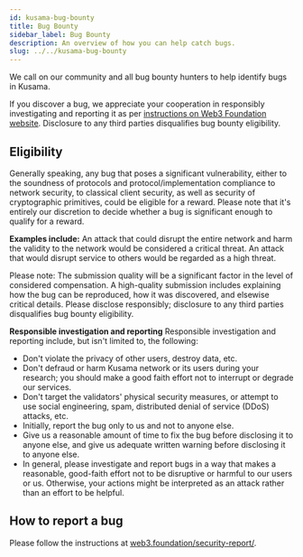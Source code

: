 ```yaml
---
id: kusama-bug-bounty
title: Bug Bounty
sidebar_label: Bug Bounty
description: An overview of how you can help catch bugs.
slug: ../../kusama-bug-bounty
---
```


We call on our community and all bug bounty hunters to help identify bugs in Kusama.

If you discover a bug, we appreciate your cooperation in responsibly investigating and reporting it
as per [instructions on Web3 Foundation website](https://web3.foundation/security-report/).
Disclosure to any third parties disqualifies bug bounty eligibility.

## Eligibility

Generally speaking, any bug that poses a significant vulnerability, either to the soundness of
protocols and protocol/implementation compliance to network security, to classical client security,
as well as security of cryptographic primitives, could be eligible for a reward. Please note that it's
entirely our discretion to decide whether a bug is significant enough to qualify for a reward.

**Examples include:** An attack that could disrupt the entire network and harm the validity to the
network would be considered a critical threat. An attack that would disrupt service to others
would be regarded as a high threat.

Please note: The submission quality will be a significant factor in the level of considered compensation.
A high-quality submission includes explaining how the bug can be reproduced, how it was
discovered, and elsewise critical details. Please disclose responsibly; disclosure to any third
parties disqualifies bug bounty eligibility.

**Responsible investigation and reporting** Responsible investigation and reporting include, but
isn't limited to, the following:

- Don't violate the privacy of other users, destroy data, etc.
- Don't defraud or harm Kusama network or its users during your research; you should make a good
  faith effort not to interrupt or degrade our services.
- Don't target the validators' physical security measures, or attempt to use social engineering,
  spam, distributed denial of service (DDoS) attacks, etc.
- Initially, report the bug only to us and not to anyone else.
- Give us a reasonable amount of time to fix the bug before disclosing it to anyone else, and give
  us adequate written warning before disclosing it to anyone else.
- In general, please investigate and report bugs in a way that makes a reasonable, good-faith effort
  not to be disruptive or harmful to our users or us. Otherwise, your actions might be interpreted
  as an attack rather than an effort to be helpful.

## How to report a bug

Please follow the instructions at
[web3.foundation/security-report/](https://web3.foundation/security-report/).
